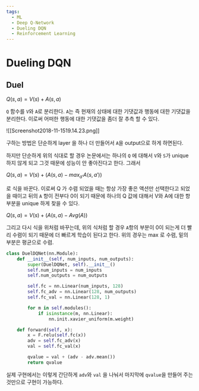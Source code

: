 ```yaml
---
tags:
  - ML
  - Deep Q-Network
  - Dueling DQN
  - Reinforcement Learning
---
```


# Dueling DQN

  

## Duel

$Q(s,a) = V(s) + A(s,a)$

`Q` 함수를 `V`와 `A`로 분리한다. `A`는 즉 현재의 상태에 대한 기댓값과 행동에 대한 기댓값을 분리한다. 이로써 어떠한 행동에 대한 기댓값을 좀더 잘 추측 할 수 있다.

![[Screenshot2018-11-1519.14.23.png]]

구하는 방법은 단순하게 layer 을 하나 더 만들어서 `A`을 output으로 하게 하면된다.

하지만 단순하게 위의 식대로 할 경우 논문에서는 하나의 `Q` 에 대해서 `V`와 `S`가 unique 하지 않게 되고 그것 때문에 성능이 안 좋아진다고 한다. 그래서

$Q(s,a) = V(s) + (A(s,a) - max_{a'}A(s,a'))$

로 식을 바꾼다. 이로써 Q 가 수렴 되었을 때는 항상 가장 좋은 액션만 선택한다고 되었을 때이고 뒤의 `A` 항이 전부다 0이 되기 때문에 하나의 Q 값에 대해서 V와 A에 대한 항 부분을 unique 하게 찾을 수 있다.

$Q(s,a) = V(s) + (A(s,a) - Avg(A))$

그리고 다시 식을 위처럼 바꾸는데, 위의 식처럼 할 경우 `A`항의 부분이 0이 되는게 더 빨리 수렴이 되기 때문에 더 빠르게 학습이 된다고 한다. 위의 경우는 max 로 수렴, 밑의 부분은 평균으로 수렴.

```Python
class DuelDQNet(nn.Module):
    def __init__(self, num_inputs, num_outputs):
        super(DuelDQNet, self).__init__()
        self.num_inputs = num_inputs
        self.num_outputs = num_outputs

        self.fc = nn.Linear(num_inputs, 128)
        self.fc_adv = nn.Linear(128, num_outputs)
        self.fc_val = nn.Linear(128, 1)

        for m in self.modules():
            if isinstance(m, nn.Linear):
                nn.init.xavier_uniform(m.weight)

    def forward(self, x):
        x = F.relu(self.fc(x))
        adv = self.fc_adv(x)
        val = self.fc_val(x)

        qvalue = val + (adv - adv.mean())
        return qvalue
```

실제 구현에서는 이렇게 간단하게 `adv`와 `val` 을 나눠서 마지막에 `qvalue`을 만들어 주는 것만으로 구현이 가능하다.